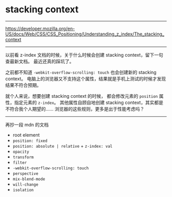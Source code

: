 # stacking context

---

https://developer.mozilla.org/en-US/docs/Web/CSS/CSS_Positioning/Understanding_z_index/The_stacking_context

---

以前看 z-index 文档的时候，关于什么时候会创建 stacking context，留下一句查最新文档。
最近还真的踩坑了。

之前都不知道 `-webkit-overflow-scrolling: touch` 也会创建新的 stacking context。
电脑上的浏览器又不支持这个属性，结果就是手机上测试的时候才发现结果不符合预期。

就个人来说，想要创建 stacking context 的时候，
都会修改元素的 `position` 属性，指定元素的 `z-index`。
其他属性自顾自地创建 stacking context，其实都是不符合我个人期望的……
浏览器的这些规则，更多是出于性能考虑吗？

---

再抄一段 mdn 的文档

+ root element
+ `position: fixed`
+ `position: absolute | relative` + `z-index: val`
+ `opacity`
+ `transform`
+ `filter`
+ `-webkit-overflow-scrolling: touch`
+ `perspective`
+ `mix-blend-mode`
+ `will-change`
+ `isolation`
